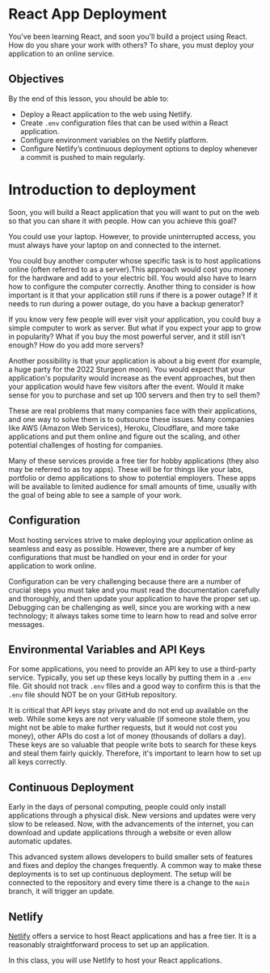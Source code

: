 # React App Deployment

You've been learning React, and soon you'll build a project using React. How do you share your work with others? To share, you must deploy your application to an online service.

## Objectives

By the end of this lesson, you should be able to:

- Deploy a React application to the web using Netlify.
- Create `.env` configuration files that can be used within a React application.
- Configure environment variables on the Netlify platform.
- Configure Netlify’s continuous deployment options to deploy whenever a commit is pushed to main regularly.

# Introduction to deployment

Soon, you will build a React application that you will want to put on the web so that you can share it with people. How can you achieve this goal?

You could use your laptop. However, to provide uninterrupted access, you must always have your laptop on and connected to the internet.

You could buy another computer whose specific task is to host applications online (often referred to as a server).This approach would cost you money for the hardware and add to your electric bill. You would also have to learn how to configure the computer correctly. Another thing to consider is how important is it that your application still runs if there is a power outage? If it needs to run during a power outage, do you have a backup generator?

If you know very few people will ever visit your application, you could buy a simple computer to work as server. But what if you expect your app to grow in popularity? What if you buy the most powerful server, and it still isn't enough? How do you add more servers?

Another possibility is that your application is about a big event (for example, a huge party for the 2022 Sturgeon moon). You would expect that your application's popularity would increase as the event approaches, but then your application would have few visitors after the event. Would it make sense for you to purchase and set up 100 servers and then try to sell them?

These are real problems that many companies face with their applications, and one way to solve them is to outsource these issues. Many companies like AWS (Amazon Web Services), Heroku, Cloudflare, and more take applications and put them online and figure out the scaling, and other potential challenges of hosting for companies.

Many of these services provide a free tier for hobby applications (they also may be referred to as toy apps). These will be for things like your labs, portfolio or demo applications to show to potential employers. These apps will be available to limited audience for small amounts of time, usually with the goal of being able to see a sample of your work.

## Configuration

Most hosting services strive to make deploying your application online as seamless and easy as possible. However, there are a number of key configurations that must be handled on your end in order for your application to work online.

Configuration can be very challenging because there are a number of crucial steps you must take and you must read the documentation carefully and thoroughly, and then update your application to have the proper set up. Debugging can be challenging as well, since you are working with a new technology; it always takes some time to learn how to read and solve error messages.

## Environmental Variables and API Keys

For some applications, you need to provide an API key to use a third-party service. Typically, you set up these keys locally by putting them in a `.env` file. Git should not track `.env` files and a good way to confirm this is that the `.env` file should NOT be on your GitHub repository.

It is critical that API keys stay private and do not end up available on the web. While some keys are not very valuable (if someone stole them, you might not be able to make further requests, but it would not cost you money), other APIs do cost a lot of money (thousands of dollars a day). These keys are so valuable that people write bots to search for these keys and steal them fairly quickly. Therefore, it's important to learn how to set up all keys correctly.

## Continuous Deployment

Early in the days of personal computing, people could only install applications through a physical disk. New versions and updates were very slow to be released. Now, with the advancements of the internet, you can download and update applications through a website or even allow automatic updates.

This advanced system allows developers to build smaller sets of features and fixes and deploy the changes frequently. A common way to make these deployments is to set up continuous deployment. The setup will be connected to the repository and every time there is a change to the `main` branch, it will trigger an update.

## Netlify

[Netlify](https://www.netlify.com) offers a service to host React applications and has a free tier. It is a reasonably straightforward process to set up an application.

In this class, you will use Netlify to host your React applications.
